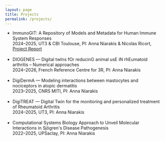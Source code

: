 ```yaml
---
layout: page
title: Projects
permalink: /projects/
---
```


<ul>
  <li>
    ImmunoGIT: A Repository of Models and Metadata for Human Immune System Responses<br>2024–2025, UT3 & CBI Toulouse, PI: Anna Niarakis & Nicolas Ricort, <a href="/files/ImmunoGit_Project_Report.pdf" target="_blank">Project Report</a>
  </li>
  <br>
  <li>
    DIOGENES — Digital twIns fOr reducinG animal usE iN rhEumatoid arthritis – Numerical approaches<br>2024–2026, French Reference Centre for 3R, PI: Anna Niarakis
  </li>
  <br>
  <li>
    DigiDermA — Modeling interactions between mastocytes and nociceptors in atopic dermatitis<br>2023–2025, CNRS MITI, PI: Anna Niarakis
  </li>
  <br>
  <li>
    DigiTREAT — Digital Twin for the monitoring and personalized treatment of Rheumatoid Arthritis<br>2024–2025, UT3, 
    PI: Anna Niarakis
  </li>
  <br>
  <li>
    Computational Systems Biology Approach to Unveil Molecular Interactions in Sjögren's Disease Pathogenesis<br>2022–2025, UPSaclay, PI: Anna Niarakis
  </li>
</ul>
